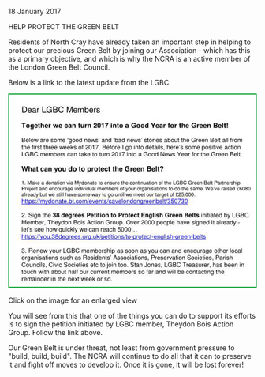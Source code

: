 18 January 2017

HELP PROTECT THE GREEN BELT

Residents of North Cray have already taken an important step in helping to protect our precious Green Belt by joining our Association - which has this as a primary objective, and which is why the NCRA is an active member of the London Green Belt Council.

Below is a link to the latest update from the LGBC.

[](http://www.northcrayresidents.org.uk/posters/poster74.pdf)

![Image](images/nm0157_1.gif)

Click on the image for an enlarged view

You will see from this that one of the things you can do to support its efforts is to sign the petition initiated by LGBC member, Theydon Bois Action Group. Follow the link above.

Our Green Belt is under threat, not least from government pressure to "build, build, build". The NCRA will continue to do all that it can to preserve it and fight off moves to develop it. Once it is gone, it will be lost forever!

